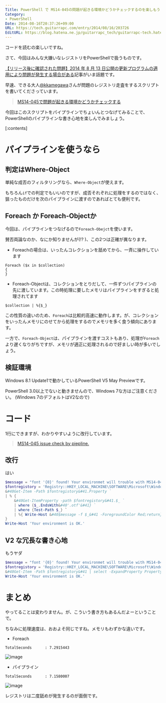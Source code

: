 ```yaml
---
Title: PowerShell で MS14-045の問題が起きる環境かどうかチェックするのを楽しもう
Category:
- PowerShell
Date: 2014-08-16T20:37:26+09:00
URL: https://tech.guitarrapc.com/entry/2014/08/16/203726
EditURL: https://blog.hatena.ne.jp/guitarrapc_tech/guitarrapc-tech.hatenablog.com/atom/entry/12921228815730372054
---
```


コードを読むの楽しいですね。

さて、今回はみんな大嫌いなレジストリをPowerShellで扱うものです。

[【リリース後に確認された問題】2014 年 8 月 13 日公開の更新プログラムの適用により問題が発生する場合がある](https://blogs.technet.com/b/jpsecurity/archive/2014/08/16/2982791-knownissue3.aspx)記事がいま話題です。

早速、できる大人[@kkamegawa](https://twitter.com/kkamegawa)さんが問題のレジストリ走査をするスクリプトを書いてくださっています。

> [MS14-045で問題が起きる環境かどうかチェックする](https://kkamegawa.hatenablog.jp/entry/2014/08/16/193753)

今回はこのスクリプトをパイプラインでちょいんとつなげてみることで、PowerShellのパイプラインな書き心地を楽しんでみましょう。

[:contents]

# パイプラインを使うなら

## 判定はWhere-Object

単純な成否のフィルタリングなら、`Where-Object`が使えます。

もちろん`if`での判定でもいいのですが、成否それぞれに処理をするのではなく、狙ったものだけを次のパイプラインに渡すのであればとても便利です。


## Foreach か Foreach-Objectか

今回は、パイプラインをつなげるので`Foreach-Obejct`を使います。

賛否両論なのか、なにか知りませんが(!? )、この2つは正確が異なります。

- Foreachの場合は、いったんコレクションを舐めてから、一斉に操作しています
```
Foreach ($x in $collection)
{
}
```


- Foreach-Objectは、コレクションをとりだして、一件ずつパイプラインの先に渡しています。この時処理に要したメモリはパイプラインをすぎると処理されてます

```
$collection | %{$_}
```

この性質の違いのため、`Foreach`は比較的高速に動作します。が、コレクションをいったんメモリにのせてから処理をするのでメモリを多く食う傾向にあります。

一方で、`Foreach-Object`は、パイプラインを渡すコストもあり、処理が`Foreach`より遅くなりがちですが、メモリが適正に処理されるので好ましい時が多いでしょう。


## 検証環境

Windows 8.1 Update1で動かしているPowerShell V5 May Previewです。

PowerShell 3.0以上でないと動きませんので、Windows 7な方はご注意ください。 (Windows 7のデフォルトはV2なので)

# コード

1行にできますが、わかりやすいように改行しています。

> [MS14-045 issue check by piepline.](https://gist.github.com/e7285c3c66e723e6d8cb)

## 改行

はい

```ps1
$message = "font '{0}' found! Your environmet will trouble with MS14-045. See https://support.microsoft.com/kb/2982791"
$fontregistory = 'Registry::HKEY_LOCAL_MACHINE\SOFTWARE\Microsoft\Windows NT\CurrentVersion\Fonts\'
&#40Get-Item -Path $fontregistory&#41.Property `
| % {
    &#40Get-ItemProperty -path $fontregistory&#41.$_ `
    | where {$_.EndsWith&#40'.otf'&#41} `
    | where {Test-Path $_} `
    | %{ Write-Host &#40$message -f $_&#41 -ForegroundColor Red;return}
}
Write-Host 'Your environment is OK.'
```

## V2 な冗長な書き心地

もうヤダ

```ps1
$message = "font '{0}' found! Your environmet will trouble with MS14-045. See https://support.microsoft.com/kb/2982791"
$fontregistory = 'Registry::HKEY_LOCAL_MACHINE\SOFTWARE\Microsoft\Windows NT\CurrentVersion\Fonts\'
&#40Get-Item -Path $fontregistory&#41 | select -ExpandProperty Property | % {$x=$_; Get-ItemProperty -path $fontregistory | select -ExpandProperty $x | where {$_.EndsWith&#40'.otf'&#41} | where {Test-Path $_} | %{ Write-Host &#40$message -f $_&#41 -ForegroundColor Red;return}}
Write-Host 'Your environment is OK.'
```


# まとめ

やってることは変わりません。が、こういう書き方もあるんだよーということで。

ちなみに処理速度は、おおよそ同じですね。メモリもわずかな違いです。


- Foreach

```
TotalSeconds      : 7.2915443
```
![image](https://cdn-ak.f.st-hatena.com/images/fotolife/g/guitarrapc_tech/20140816/20140816203436.png)


- パイプライン

```
TotalSeconds      : 7.1580007
```
![image](https://cdn-ak.f.st-hatena.com/images/fotolife/g/guitarrapc_tech/20140816/20140816203607.png)


レジストリは二度舐めが発生するのが面倒です。

